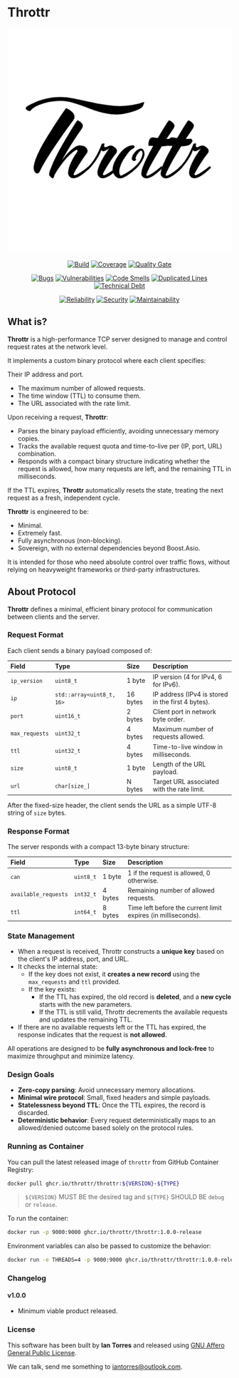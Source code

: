 # Throttr

<p align="center"><a href="https://throttr.cl" target="_blank"><img src="./throttr.png" alt="Throttr"></a></p>

<p align="center">
<a href="https://github.com/throttr/throttr/actions/workflows/build.yml"><img src="https://github.com/throttr/throttr/actions/workflows/build.yml/badge.svg" alt="Build"></a>
<a href="https://codecov.io/gh/throttr/throttr"><img src="https://codecov.io/gh/throttr/throttr/graph/badge.svg?token=QCWYBNCJ0T" alt="Coverage"></a>
<a href="https://sonarcloud.io/project/overview?id=throttr_throttr"><img src="https://sonarcloud.io/api/project_badges/measure?project=throttr_throttr&metric=alert_status" alt="Quality Gate"></a>
</p>

<p align="center">
<a href="https://sonarcloud.io/project/overview?id=throttr_throttr"><img src="https://sonarcloud.io/api/project_badges/measure?project=throttr_throttr&metric=bugs" alt="Bugs"></a>
<a href="https://sonarcloud.io/project/overview?id=throttr_throttr"><img src="https://sonarcloud.io/api/project_badges/measure?project=throttr_throttr&metric=vulnerabilities" alt="Vulnerabilities"></a>
<a href="https://sonarcloud.io/project/overview?id=throttr_throttr"><img src="https://sonarcloud.io/api/project_badges/measure?project=throttr_throttr&metric=code_smells" alt="Code Smells"></a>
<a href="https://sonarcloud.io/project/overview?id=throttr_throttr"><img src="https://sonarcloud.io/api/project_badges/measure?project=throttr_throttr&metric=duplicated_lines_density" alt="Duplicated Lines"></a>
<a href="https://sonarcloud.io/project/overview?id=throttr_throttr"><img src="https://sonarcloud.io/api/project_badges/measure?project=throttr_throttr&metric=sqale_index" alt="Technical Debt"></a>
</p>

<p align="center">
<a href="https://sonarcloud.io/project/overview?id=throttr_throttr"><img src="https://sonarcloud.io/api/project_badges/measure?project=throttr_throttr&metric=reliability_rating" alt="Reliability"></a>
<a href="https://sonarcloud.io/project/overview?id=throttr_throttr"><img src="https://sonarcloud.io/api/project_badges/measure?project=throttr_throttr&metric=security_rating" alt="Security"></a>
<a href="https://sonarcloud.io/project/overview?id=throttr_throttr"><img src="https://sonarcloud.io/api/project_badges/measure?project=throttr_throttr&metric=sqale_rating" alt="Maintainability"></a>
</p>

## What is?

**Throttr** is a high-performance TCP server designed to manage and control request rates at the network level.

It implements a custom binary protocol where each client specifies:

Their IP address and port.

- The maximum number of allowed requests.
- The time window (TTL) to consume them.
- The URL associated with the rate limit.

Upon receiving a request, **Throttr**:

- Parses the binary payload efficiently, avoiding unnecessary memory copies.
- Tracks the available request quota and time-to-live per (IP, port, URL) combination.
- Responds with a compact binary structure indicating whether the request is allowed, how many requests are left, and the remaining TTL in milliseconds.

If the TTL expires, **Throttr** automatically resets the state, treating the next request as a fresh, independent cycle.

**Throttr** is engineered to be:

- Minimal.
- Extremely fast.
- Fully asynchronous (non-blocking).
- Sovereign, with no external dependencies beyond Boost.Asio.

It is intended for those who need absolute control over traffic flows, without relying on heavyweight frameworks or third-party infrastructures.

## About Protocol

**Throttr** defines a minimal, efficient binary protocol for communication between clients and the server.

### Request Format

Each client sends a binary payload composed of:

| Field          | Type                      | Size     | Description                                       |
|:---------------|:--------------------------|:---------|:--------------------------------------------------|
| `ip_version`   | `uint8_t`                 | 1 byte   | IP version (4 for IPv4, 6 for IPv6).              |
| `ip`           | `std::array<uint8_t, 16>` | 16 bytes | IP address (IPv4 is stored in the first 4 bytes). |
| `port`         | `uint16_t`                | 2 bytes  | Client port in network byte order.                |
| `max_requests` | `uint32_t`                | 4 bytes  | Maximum number of requests allowed.               |
| `ttl`          | `uint32_t`                | 4 bytes  | Time-to-live window in milliseconds.              |
| `size`         | `uint8_t`                 | 1 byte   | Length of the URL payload.                        |
| `url`          | `char[size_]`             | N bytes  | Target URL associated with the rate limit.        |

After the fixed-size header, the client sends the URL as a simple UTF-8 string of `size` bytes.

### Response Format

The server responds with a compact 13-byte binary structure:

| Field                | Type      | Size    | Description                                                   |
|:---------------------|:----------|:--------|:--------------------------------------------------------------|
| `can`                | `uint8_t` | 1 byte  | 1 if the request is allowed, 0 otherwise.                     |
| `available_requests` | `int32_t` | 4 bytes | Remaining number of allowed requests.                         |
| `ttl`                | `int64_t` | 8 bytes | Time left before the current limit expires (in milliseconds). |

### State Management

- When a request is received, Throttr constructs a **unique key** based on the client's IP address, port, and URL.
- It checks the internal state:
    - If the key does not exist, it **creates a new record** using the `max_requests` and `ttl` provided.
    - If the key exists:
        - If the TTL has expired, the old record is **deleted**, and a **new cycle** starts with the new parameters.
        - If the TTL is still valid, Throttr decrements the available requests and updates the remaining TTL.
- If there are no available requests left or the TTL has expired, the response indicates that the request is **not allowed**.

All operations are designed to be **fully asynchronous and lock-free** to maximize throughput and minimize latency.

### Design Goals

- **Zero-copy parsing**: Avoid unnecessary memory allocations.
- **Minimal wire protocol**: Small, fixed headers and simple payloads.
- **Statelessness beyond TTL**: Once the TTL expires, the record is discarded.
- **Deterministic behavior**: Every request deterministically maps to an allowed/denied outcome based solely on the protocol rules.

### Running as Container

You can pull the latest released image of `throttr` from GitHub Container Registry:

```bash
docker pull ghcr.io/throttr/throttr:${VERSION}-${TYPE}
```

> `${VERSION}` MUST BE the desired tag and `${TYPE}` SHOULD BE `debug` or `release`. 


To run the container:

```bash
docker run -p 9000:9000 ghcr.io/throttr/throttr:1.0.0-release
```

Environment variables can also be passed to customize the behavior:

```bash
docker run -e THREADS=4 -p 9000:9000 ghcr.io/throttr/throttr:1.0.0-release
```

### Changelog

#### v1.0.0

- Minimum viable product released.

### License

This software has been built by **Ian Torres** and released using [GNU Affero General Public License](./LICENSE).

We can talk, send me something to [iantorres@outlook.com](mailto:iantorres@outlook.com).
